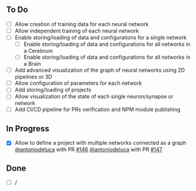 ## To Do

- [ ] Allow creation of training data for each neural network
- [ ] Allow independent training of each neural network
- [ ] Enable storing/loading of data and configurations for a single network
  - [ ] Enable storing/loading of data and configurations for all networks in a Cerebrum
  - [ ] Enable storing/loading of data and configurations for all networks in a Brain
- [ ] Add advanced visualization of the graph of neural networks using 2D pipelines or 3D
- [ ] Allow configuration of parameters for each network
- [ ] Add storing/loading of projects
- [ ] Allow visualization of the state of each single neuron/synapse or network
- [ ] Add CI/CD pipeline for PRs verification and NPM module publishing

## In Progress

- [x] Allow to define a project with multiple networks connected as a graph
      [@antoniodeluca](https://github.com/antoniodeluca) with PR [#146](https://github.com/antoniodeluca/dn2a/pull/146)
      [@antoniodeluca](https://github.com/antoniodeluca) with PR [#147](https://github.com/antoniodeluca/dn2a/pull/147)

## Done

- [ ] / 